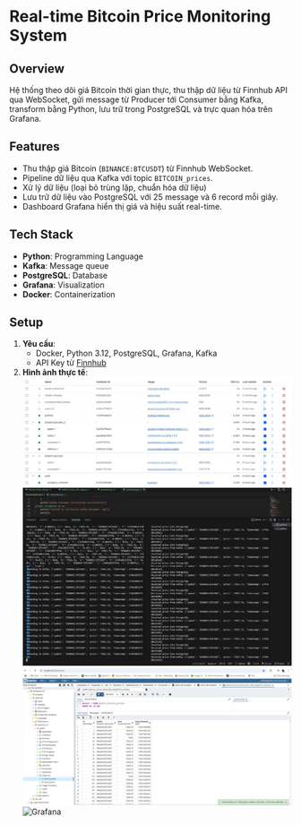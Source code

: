 # Real-time Bitcoin Price Monitoring System

## Overview
Hệ thống theo dõi giá Bitcoin thời gian thực, thu thập dữ liệu từ Finnhub API qua WebSocket, gửi message từ Producer tới Consumer bằng Kafka, transform bằng Python, lưu trữ trong PostgreSQL và trực quan hóa trên Grafana.

## Features
- Thu thập giá Bitcoin (`BINANCE:BTCUSDT`) từ Finnhub WebSocket.
- Pipeline dữ liệu qua Kafka với topic `BITCOIN_prices`.
- Xử lý dữ liệu (loại bỏ trùng lặp, chuẩn hóa dữ liệu)
- Lưu trữ dữ liệu vào PostgreSQL với 25 message và 6 record mỗi giây.
- Dashboard Grafana hiển thị giá và hiệu suất real-time.

## Tech Stack
- **Python**: Programming Language
- **Kafka**: Message queue
- **PostgreSQL**: Database
- **Grafana**: Visualization
- **Docker**: Containerization

## Setup
1. **Yêu cầu**:
   - Docker, Python 3.12, PostgreSQL, Grafana, Kafka
   - API Key từ [Finnhub](https://finnhub.io/)
2. **Hình ảnh thực tế**:
![Docker](images/Docker.jpg)
![Kafka](images/Kafka.jpg)
![PostgreSQL](images/Postgres.jpg)
![Grafana](Grafana/Kafka.jpg)
